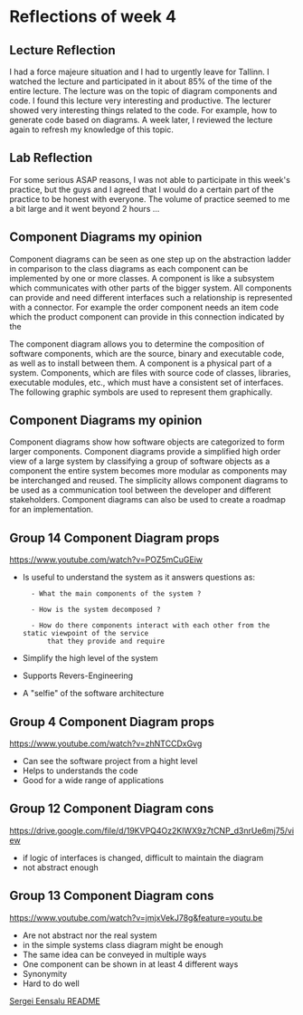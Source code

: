 # Reflections of week 4

## Lecture Reflection
I had a force majeure situation and I had to urgently leave for Tallinn. I watched the lecture 
and participated in it about 85% of the time of the entire lecture. The lecture was on the topic 
of diagram components and code. I found this lecture very interesting and productive. The lecturer 
showed very interesting things related to the code. For example, how to generate code based on diagrams.
 A week later, I reviewed the lecture again to refresh my knowledge of this topic.

## Lab Reflection

For some serious ASAP reasons, I was not able to participate in this week's practice, 
but the guys and I agreed that I would do a certain part of the practice to be honest with everyone. 
The volume of practice seemed to me a bit large and it went beyond 2 hours ...


## Component Diagrams my opinion

Component diagrams can be seen as one step up on the abstraction ladder in comparison to the class 
diagrams as each component can be implemented by one or more classes.
A component is like a subsystem which communicates with other parts of the bigger system. 
All components can provide and need different interfaces such a relationship is represented with a connector. 
For example the order component needs an item code which the product component can provide
in this connection indicated by the


The component diagram allows you to determine the composition of software components, which are the source, binary and executable code, as well as to install between them.
A component is a physical part of a system. Components, which are files with source code of classes, libraries, executable modules, etc., which must have a consistent set of interfaces. The following graphic symbols are used to represent them graphically.



## Component Diagrams my opinion

Component diagrams show how software objects are categorized to form larger components. 
Component diagrams provide a simplified high order view of a large system by classifying a group of software 
objects as a component the entire system becomes more modular as components may be interchanged and reused. 
The simplicity allows component diagrams to be used as a communication tool between the developer and different 
stakeholders. Component diagrams can also be used to create a roadmap for an implementation. 


## Group 14 Component Diagram props
https://www.youtube.com/watch?v=POZ5mCuGEiw
- Is useful to understand the system as it answers questions as: 

        - What the main components of the system ? 
        
        - How is the system decomposed ?
        
        - How do there components interact with each other from the static viewpoint of the service
            that they provide and require
- Simplify the high level of the system 
- Supports Revers-Engineering
- A "selfie" of the software architecture 

## Group 4 Component Diagram props
https://www.youtube.com/watch?v=zhNTCCDxGvg
- Can see the software project from a hight level
- Helps  to understands the code
- Good for a wide range of applications 

## Group 12 Component Diagram cons
https://drive.google.com/file/d/19KVPQ4Oz2KlWX9z7tCNP_d3nrUe6mj75/view
- if logic of interfaces is changed, difficult to maintain the diagram
- not abstract enough 

## Group 13 Component Diagram cons
https://www.youtube.com/watch?v=jmjxVekJ78g&feature=youtu.be
- Are not abstract nor the real system
- in the simple systems class diagram might be enough 
- The same idea can be conveyed in multiple ways
- One component can be shown in at least 4 different ways 
- Synonymity
- Hard to do well


[Sergei Eensalu README](/Sergei%20Eensalu/README.md)
















